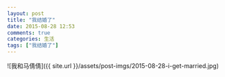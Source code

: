 ```yaml
---
layout: post
title: "我结婚了"
date: 2015-08-28 12:53
comments: true
categories: 生活
tags: ["我结婚了"]
---
```


![我和马倩倩]({{ site.url }}/assets/post-imgs/2015-08-28-i-get-married.jpg)

